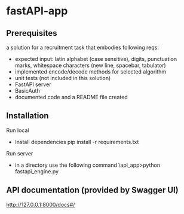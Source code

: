 # fastAPI-app
## Prerequisites
a solution for a recruitment task that embodies following reqs:
- expected input: latin alphabet (case sensitive), digits, punctuation marks, whitespace characters (new line, spacebar, tabulator)
- implemented encode/decode methods for selected algorithm
- unit tests (not included in this solution)
- FastAPI server
- BasicAuth
- documented code and a README file created 

## Installation 
Run local
- Install dependencies pip install -r requirements.txt

Run server
- in a directory use the following command  \api_app>python fastapi_engine.py

## API documentation (provided by Swagger UI)
http://127.0.0.1:8000/docs#/

